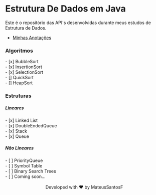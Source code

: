 # Estrutura De Dados em Java

Este é o repositório das API's desenvolvidas durante meus estudos de Estrutura de Dados.

- [Minhas Anotações](https://mateussantosf.notion.site/Estrutura-de-Dados-e-Algoritmos-f61ee8dd4988486292d33e2e78811fa5)

</div>
<h3> Algoritmos </h3>
- [x] BubbleSort <br>
- [x] InsertionSort <br>
- [x] SelectionSort <br>
- [] QuickSort <br>
- [] HeapSort <br>

<h3> Estruturas </h3>
<h5>Lineares</h5>
<div>
- [x] Linked List <br>
- [x] DoubleEndedQueue <br>
- [x] Stack <br>
- [x] Queue <br>
</div>
<h5>Não Lineares</h5>
- [ ] PriorityQueue <br>
- [ ] Symbol Table <br>
- [ ] Binary Search Trees <br>
- [ ] Coming soon...

<br>
<br>
<div align="center">Developed with ❤️ by MateusSantosF</div>



